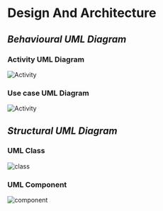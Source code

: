 # Design And Architecture

## *Behavioural UML Diagram*

### Activity UML Diagram

![Activity](https://github.com/ajith-io/LTTS_StepIN_mini_project/blob/main/2_Design_and_Architecture/Behavioural_UML_Diagram/Activity_UML_Diagram/Activity_UML_Diagram.JPG)

### Use case UML Diagram

![Activity](https://github.com/ajith-io/LTTS_StepIN_mini_project/blob/main/2_Design_and_Architecture/Behavioural_UML_Diagram/Use_Case_UML_Diagram/USECASE.JPG)

## *Structural UML Diagram*

### UML Class 

![class](https://github.com/ajith-io/LTTS_StepIN_mini_project/blob/main/2_Design_and_Architecture/Structural_UML_Diagram/UML%20class%20.png)

### UML Component 

![component](https://github.com/ajith-io/LTTS_StepIN_mini_project/blob/main/2_Design_and_Architecture/Structural_UML_Diagram/UML%20Component.png)
